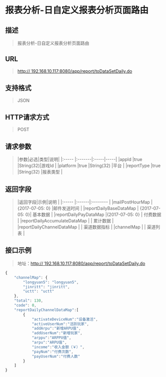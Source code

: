 # 报表分析-日自定义报表分析页面路由

## 描述
> 报表分析-日自定义报表分析页面路由

## URL
> [http:// 192.168.10.117:8080/app/report/toDataSetDaily.do](http://dataviewer.ilongyuan.com.cn/app/report/toDataSetDaily.do)

## 支持格式
> JSON

## HTTP请求方式
> POST

## 请求参数
> |参数|必选|类型|说明|
|:-----  |:-------|:-----|-----|
|appId    |true    |String(32)|游戏Id |
|platform    |true    |String(32)   |平台 |
|reportType    |true    |String(32)   |报表类型 |

## 返回字段
> |返回字段|示例|说明            |
|:-----   |:------|:--------    |
|mailPostHourMap |{2017-07-05: 0} |邮件发送时间  |
|reportDailyBaseDataMap | {2017-07-05: 0}| 基本数据    |
|reportDailyPayDataMap |{2017-07-05: 0} | 付费数据    |
|reportDailyAccumulateDataMap | | 累计数据   |
|reportDailyChannelDataMap | | 渠道数据指标   |
|channelMap | | 渠道列表   |

## 接口示例
> 地址：[http:// 192.168.10.117:8080/app/report/toDataSetDaily.do](http://dataviewer.ilongyuan.com.cn/app/report/toDataSetDaily.do？appId=289ee05803487e57&platform=1&reportType=daily)
``` javascript
{
    "channelMap": {
        "longyuan5": "longyuan5",
        "jinritt": "jinritt",
        "uctt": "uctt"
    },
    "total": 130,
    "code": 0,
    "reportDailyChannelDataMap":[
        {
            "activateDeviceNum":"设备激活",
            "activeUserNum":"活跃玩家",
            "addArpu":"新增ARPU值",
            "addUserNum":"新增玩家",
            "arppu":"ARPPU值",
            "arpu":"ARPU值",
            "income":"收入金额（￥）",
            "payNum":"付费次数",
            "payUserNum":"付费人数"
        }
    ]
}
```

